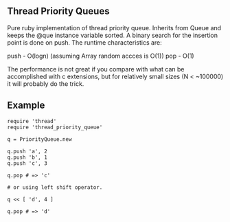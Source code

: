 Thread Priority Queues
----------------------

Pure ruby implementation of thread priority queue. Inherits from Queue and keeps the @que instance
variable sorted. A binary search for the insertion point is done on push. The runtime characteristics
are:

push - O(logn) (assuming Array random accces is O(1))
pop - O(1)

The performance is not great if you compare with what can be accomplished with c extensions, but 
for relatively small sizes (N < ~100000) it will probably do the trick.

## Example

    require 'thread'
    require 'thread_priority_queue'

    q = PriorityQueue.new

    q.push 'a', 2
    q.push 'b', 1
    q.push 'c', 3

    q.pop # => 'c'

    # or using left shift operator.
 
    q << [ 'd', 4 ]

    q.pop # => 'd'
